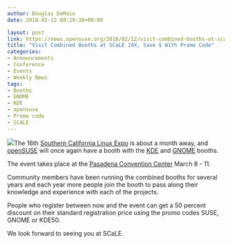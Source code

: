 ```yaml
---
author: Douglas DeMaio
date: 2018-02-12 08:29:38+00:00

layout: post
link: https://news.opensuse.org/2018/02/12/visit-combined-booths-at-scale-16x-save-with-promo-code/
title: "Visit Combined Booths at SCaLE 16X, Save $ With Promo Code"
categories:
- Announcements
- Conference
- Events
- Weekly News
tags:
- Booths
- GNOME
- KDE
- opensuse
- Promo code
- SCALE
---
```

![](http://2.bp.blogspot.com/-PkmPIe3APNg/VqkGeYT1FxI/AAAAAAAAVP4/GGhb2Uue3dQ/s1600/KDE%2BGNOME%2BopenSUSE.jpg)The 16th [Southern California Linux Expo](https://www.socallinuxexpo.org/) is about a month away, and [openSUSE](https://www.opensuse.org/) will once again have a booth with the [KDE](https://www.kde.org/) and [GNOME](https://www.gnome.org/) booths.

The event takes place at the [Pasadena Convention Center](https://pasadenacenter.visitpasadena.com/) March 8 - 11.

Community members have been running the combined booths for several years and each year more people join the booth to pass along their knowledge and experience with each of the projects.

People who register between now and the event can get a 50 percent discount on their standard registration price using the promo codes SUSE, GNOME or KDE50.

We look forward to seeing you at SCaLE.		
